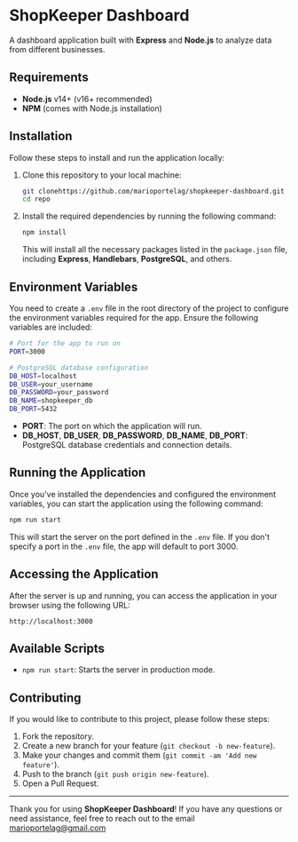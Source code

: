 # ShopKeeper Dashboard

A dashboard application built with **Express** and **Node.js** to analyze data from different businesses.

## Requirements

- **Node.js** v14+ (v16+ recommended)
- **NPM** (comes with Node.js installation)

## Installation

Follow these steps to install and run the application locally:

1. Clone this repository to your local machine:

   ```bash
   git clonehttps://github.com/marioportelag/shopkeeper-dashboard.git
   cd repo
   ```

2. Install the required dependencies by running the following command:

   ```bash
   npm install
   ```

   This will install all the necessary packages listed in the `package.json` file, including **Express**, **Handlebars**, **PostgreSQL**, and others.

## Environment Variables

You need to create a `.env` file in the root directory of the project to configure the environment variables required for the app. Ensure the following variables are included:

```bash
# Port for the app to run on
PORT=3000

# PostgreSQL database configuration
DB_HOST=localhost
DB_USER=your_username
DB_PASSWORD=your_password
DB_NAME=shopkeeper_db
DB_PORT=5432
```

- **PORT**: The port on which the application will run.
- **DB_HOST**, **DB_USER**, **DB_PASSWORD**, **DB_NAME**, **DB_PORT**: PostgreSQL database credentials and connection details.

## Running the Application

Once you've installed the dependencies and configured the environment variables, you can start the application using the following command:

```bash
npm run start
```

This will start the server on the port defined in the `.env` file. If you don't specify a port in the `.env` file, the app will default to port 3000.

## Accessing the Application

After the server is up and running, you can access the application in your browser using the following URL:

```
http://localhost:3000
```

## Available Scripts

- `npm run start`: Starts the server in production mode.

## Contributing

If you would like to contribute to this project, please follow these steps:

1. Fork the repository.
2. Create a new branch for your feature (`git checkout -b new-feature`).
3. Make your changes and commit them (`git commit -am 'Add new feature'`).
4. Push to the branch (`git push origin new-feature`).
5. Open a Pull Request.

---

Thank you for using **ShopKeeper Dashboard**! If you have any questions or need assistance, feel free to reach out to the email marioportelag@gmail.com